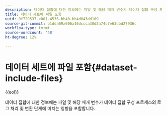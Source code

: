 ```yaml
---
description: 데이터 집합에 대한 정보에는 파일 및 해당 매개 변수가 데이터 집합 구성 프로세스의 로그 처리 및 변환 단계에 미치는 영향을 포함합니다.
title: 데이터 세트에 파일 포함
uuid: 0f729537-e001-4536-bb40-bb4d043dd109
source-git-commit: b1dda69a606a16dccca30d2a74c7e63dbd27936c
workflow-type: tm+mt
source-wordcount: '48'
ht-degree: 12%

---
```



# 데이터 세트에 파일 포함{#dataset-include-files}

{{eol}}

데이터 집합에 대한 정보에는 파일 및 해당 매개 변수가 데이터 집합 구성 프로세스의 로그 처리 및 변환 단계에 미치는 영향을 포함합니다.
